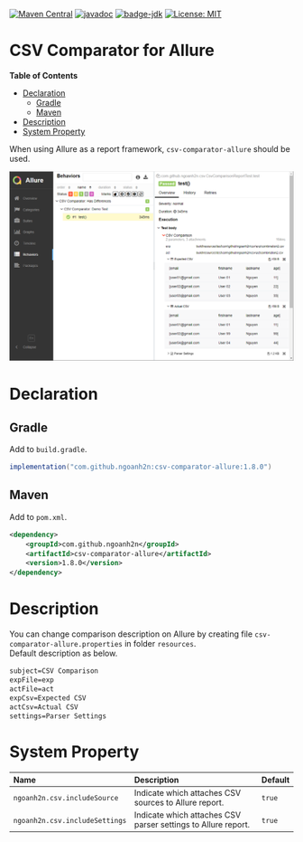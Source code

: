 [![Maven Central](https://maven-badges.herokuapp.com/maven-central/com.github.ngoanh2n/csv-comparator-allure/badge.svg)](https://maven-badges.herokuapp.com/maven-central/com.github.ngoanh2n/csv-comparator-allure)
[![javadoc](https://javadoc.io/badge2/com.github.ngoanh2n/csv-comparator-allure/javadoc.svg)](https://javadoc.io/doc/com.github.ngoanh2n/csv-comparator-allure)
[![badge-jdk](https://img.shields.io/badge/jdk-8-blue.svg)](http://www.oracle.com/technetwork/java/javase/downloads/index.html)
[![License: MIT](https://img.shields.io/badge/License-MIT-blueviolet.svg)](https://opensource.org/licenses/MIT)

# CSV Comparator for Allure
**Table of Contents**
<!-- TOC -->
* [Declaration](#declaration)
  * [Gradle](#gradle)
  * [Maven](#maven)
* [Description](#description)
* [System Property](#system-property)
<!-- TOC -->
When using Allure as a report framework, `csv-comparator-allure` should be used.

![](images/allure-report.png)

# Declaration
## Gradle
Add to `build.gradle`.
```gradle
implementation("com.github.ngoanh2n:csv-comparator-allure:1.8.0")
```

## Maven
Add to `pom.xml`.
```xml
<dependency>
    <groupId>com.github.ngoanh2n</groupId>
    <artifactId>csv-comparator-allure</artifactId>
    <version>1.8.0</version>
</dependency>
```

# Description
You can change comparison description on Allure by creating file `csv-comparator-allure.properties` in folder `resources`.<br>
Default description as below.
```properties
subject=CSV Comparison
expFile=exp
actFile=act
expCsv=Expected CSV
actCsv=Actual CSV
settings=Parser Settings
```

# System Property
| Name                            | Description                                                   | Default  |
|:--------------------------------|:--------------------------------------------------------------|:---------|
| `ngoanh2n.csv.includeSource`    | Indicate which attaches CSV sources to Allure report.         | `true`   |
| `ngoanh2n.csv.includeSettings`  | Indicate which attaches CSV parser settings to Allure report. | `true`   |
